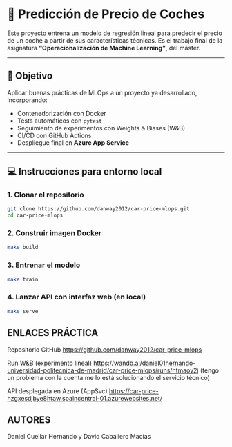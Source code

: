 # 🧠 Predicción de Precio de Coches

Este proyecto entrena un modelo de regresión lineal para predecir el precio de un coche a partir de sus características técnicas. Es el trabajo final de la asignatura **“Operacionalización de Machine Learning”**, del máster.

---

## 🎯 Objetivo

Aplicar buenas prácticas de MLOps a un proyecto ya desarrollado, incorporando:

-  Contenedorización con Docker
-  Tests automáticos con `pytest`
-  Seguimiento de experimentos con Weights & Biases (W&B)
-  CI/CD con GitHub Actions
-  Despliegue final en **Azure App Service**

---



## 💻 Instrucciones para entorno local

### 1. Clonar el repositorio

```bash
git clone https://github.com/danway2012/car-price-mlops.git
cd car-price-mlops
```

### 2. Construir imagen Docker

```bash
make build
```

### 3. Entrenar el modelo

```bash
make train
```


### 4. Lanzar API con interfaz web (en local)

```bash
make serve
```

## ENLACES PRÁCTICA

Repositorio GitHub	https://github.com/danway2012/car-price-mlops


Run W&B (experimento lineal)	https://wandb.ai/daniel01hernando-universidad-politecnica-de-madrid/car-price-mlops/runs/ntmaov2j (tengo un problema con la cuenta me lo está solucionando el servicio técnico)

API desplegada en Azure (AppSvc)	https://car-price-hzgxesdjbye8htaw.spaincentral-01.azurewebsites.net/


## AUTORES

Daniel Cuellar Hernando y David Caballero Macías
